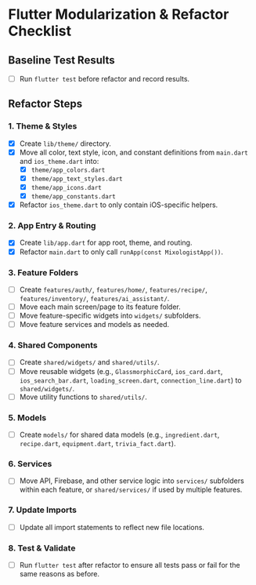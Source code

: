 # Flutter Modularization & Refactor Checklist

## Baseline Test Results
- [ ] Run `flutter test` before refactor and record results.

## Refactor Steps

### 1. Theme & Styles
- [x] Create `lib/theme/` directory.
- [x] Move all color, text style, icon, and constant definitions from `main.dart` and `ios_theme.dart` into:
  - [x] `theme/app_colors.dart`
  - [x] `theme/app_text_styles.dart`
  - [x] `theme/app_icons.dart`
  - [x] `theme/app_constants.dart`
- [x] Refactor `ios_theme.dart` to only contain iOS-specific helpers.

### 2. App Entry & Routing
- [x] Create `lib/app.dart` for app root, theme, and routing.
- [x] Refactor `main.dart` to only call `runApp(const MixologistApp())`.

### 3. Feature Folders
- [ ] Create `features/auth/`, `features/home/`, `features/recipe/`, `features/inventory/`, `features/ai_assistant/`.
- [ ] Move each main screen/page to its feature folder.
- [ ] Move feature-specific widgets into `widgets/` subfolders.
- [ ] Move feature services and models as needed.

### 4. Shared Components
- [ ] Create `shared/widgets/` and `shared/utils/`.
- [ ] Move reusable widgets (e.g., `GlassmorphicCard`, `ios_card.dart`, `ios_search_bar.dart`, `loading_screen.dart`, `connection_line.dart`) to `shared/widgets/`.
- [ ] Move utility functions to `shared/utils/`.

### 5. Models
- [ ] Create `models/` for shared data models (e.g., `ingredient.dart`, `recipe.dart`, `equipment.dart`, `trivia_fact.dart`).

### 6. Services
- [ ] Move API, Firebase, and other service logic into `services/` subfolders within each feature, or `shared/services/` if used by multiple features.

### 7. Update Imports
- [ ] Update all import statements to reflect new file locations.

### 8. Test & Validate
- [ ] Run `flutter test` after refactor to ensure all tests pass or fail for the same reasons as before. 